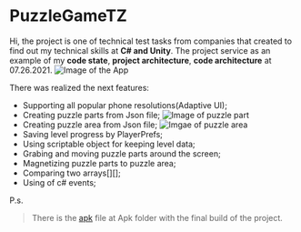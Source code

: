 # PuzzleGameTZ
Hi, the project is one of technical test tasks from companies that created to find out my technical skills at **C# and Unity**.
The project service as an example of my **code state**, **project architecture**, **code architecture** at 07.26.2021.
![Image of the App](https://sun9-74.userapi.com/impg/ZjgsVEqetk85FFnFX5wCm51PhHO7Ba6xgxTMqg/DDYQvEoa53I.jpg?size=524x932&quality=96&sign=d0374083efd054ba0ec76b60a4e68838&type=album)

There was realized the next features:
* Supporting all popular phone resolutions(Adaptive UI);
* Creating puzzle parts from Json file; 
![Image of puzzle part](https://sun9-60.userapi.com/impg/kkmfOWdUgBtyGX0G9kmClwill3YmbfP_1QwF6Q/dueuyWlI9R4.jpg?size=64x64&quality=96&sign=c62a88dec5896c35fecab6d199faccbf&type=album)
* Creating puzzle area from Json file; 
![Imgae of puzzle area](https://sun9-51.userapi.com/impg/pchVqglwxTYtR9fSOpJSQ8_GgyK39ybTt0IuhQ/ggP6z48gulQ.jpg?size=188x194&quality=96&sign=a6ef52402844ee2477580ae99bf8265a&type=album)
* Saving level progress by PlayerPrefs;
* Using scriptable object for keeping level data;
* Grabing and moving puzzle parts around the screen;
* Magnetizing puzzle parts to puzzle area;
* Comparing two arrays[][];
* Using of c# events; 

P.s. 
> There is the [apk](https://github.com/MrBarskih/PuzzleGameTZ/tree/Development/Apk) file at Apk folder with the final build of the project.
